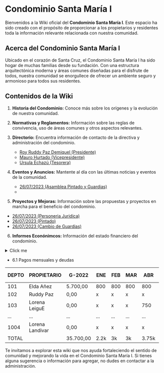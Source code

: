 # Condominio Santa María I



Bienvenidos a la Wiki oficial del **Condominio Santa María I**. Este espacio ha sido creado con el propósito de proporcionar a los propietarios y residentes toda la información relevante relacionada con nuestra comunidad.


## Acerca del Condominio Santa María I

Ubicado en el corazón de Santa Cruz, el Condominio Santa María I ha sido hogar de muchas familias desde su fundación. Con una estructura arquitectónica moderna y áreas comunes diseñadas para el disfrute de todos, nuestra comunidad se enorgullece de ofrecer un ambiente seguro y armonioso para todos sus residentes.


## Contenidos de la Wiki

1. **Historia del Condominio:** Conoce más sobre los orígenes y la evolución de nuestra comunidad.
2. **Normativas y Reglamentos:** Información sobre las reglas de convivencia, uso de áreas comunes y otros aspectos relevantes.
3. **Directorio:** Encuentra información de contacto de la directiva y administración del condominio.
    - [Roy Ruddy Paz Demiquel (Presidente)](https://github.com/Condominio-Santa-Maria/.github/wiki/Presidente)
    - [Mauro Hurtado (Vicepresidente)](https://github.com/Condominio-Santa-Maria/.github/wiki/Vicepresidente)
    - [Ursula Echazú (Tesorera)](https://github.com/Condominio-Santa-Maria/.github/wiki/Tesorero)

5. **Eventos y Anuncios:** Mantente al día con las últimas noticias y eventos de la comunidad.
    - [26/07/2023 (Asamblea Pintado y Guardias)](https://github.com/Condominio-Santa-Maria/.github/wiki/Asamblea26072023)
    - 
7. **Proyectos y Mejoras:** Información sobre las propuestas y proyectos en marcha para el beneficio del condominio.

- [26/07/2023 (Personeria Juridica)](https://github.com/Condominio-Santa-Maria/.github/wiki/PersoneriaJuridica)
- [26/07/2023 (Pintado)](https://github.com/Condominio-Santa-Maria/.github/wiki/Pintado26072023)
- [26/07/2023 (Cambio de Guardias)](https://github.com/Condominio-Santa-Maria/.github/wiki/CambioGuardias26072023)

 6. **Informes Econónimcos:** Información del estado financiero del condominio.

<details>
  <summary>Click me</summary>

  ### Heading
  1. Foo
  2. Bar
     * Baz
     * Qux

  ### Some Code
  ```js
  function logSomething(something) {
    console.log('Something', something);
  }
  ```
</details>

    
- 6.1 Pagos mensuales y deudas
    
| DEPTO | PROPIETARIO    | G-2022   | ENE | FEB | MAR | ABR | MAY | JUN | JUL | AGO | SEP | OCT | NOV | DIC | Otros | TOTAL DEUDA |
|-------|----------------|----------|-----|-----|-----|-----|-----|-----|-----|-----|-----|-----|-----|-----|-------|-------------|
| 101   | Elda Añez      | 5.700,00 | 800 | 800 | 800 | 800 | 800 | 800 | x   | x   |     |     |     |     |       | 10.500,00   |
| 102   | Ruddy Paz      | 0,00     | x   | x   | x   | x   | x   | x   | x   | 600 |     |     |     |     |       |             |
| 103   | Lorena LeiguE  | 0,00     | x   | x   | x   | 750 | 800 | 800 | 800 |     |     |     |     |     | 50    | 3.200,00    |
| ...   | ...            | ...      | ... | ... | ... | ... | ... | ... | ... | ... | ... | ... | ... | ... | ...   | ...         |
| 1004  | Lorena Landivar| 0,00     | x   | x   | x   | x   | x   | x   | x   |     |     |     |     |     |       |             |
| TOTAL |                | 35.700,00| 2.2k| 3k  | 3k  | 3.75k|4.5k|6.6k|10.05k|600  | 0   | 0   | 0   | 0   | 300   | 69.700,00   |

Te invitamos a explorar esta wiki que nos ayuda fortaleciendo el sentido de comunidad y mejorando la vida en el Condominio Santa María I. Si tienes alguna sugerencia o información para agregar, no dudes en contactar a la administración.

